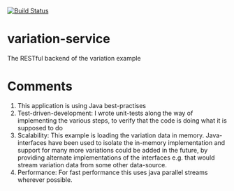 [![Build Status](https://travis-ci.org/realperlon/variation-service.svg?branch=master)](https://travis-ci.org/realperlon/variation-service) 

# variation-service
The RESTful backend of the variation example

# Comments

1) This application is using Java best-practises
2) Test-driven-development: I wrote unit-tests along the way of implementing the various steps, to verify that the code is doing what it is supposed to do
3) Scalability: This example is loading the variation data in memory. Java-interfaces have been used to isolate the in-memory implementation and support for many more variations could be added in the future, by providing alternate implementations of the interfaces e.g. that would stream variation data from some other data-source.
4) Performance: For fast performance this uses java parallel streams wherever possible.


